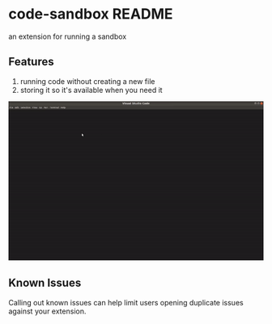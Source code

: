 # code-sandbox README

an extension for running a sandbox

## Features

1. running code without creating a new file 
2. storing it so it's available when you need it 

![gif](https://raw.githubusercontent.com/AliBasicCoder/code-sandbox/master/tut.gif)

## Known Issues

Calling out known issues can help limit users opening duplicate issues against your extension.
